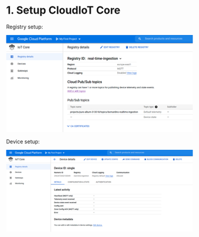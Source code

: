 # 1. Setup CloudIoT Core

Registry setup:

![Registry screenshot](registry.png)

Device setup:

![Device screenshot](device.png)
